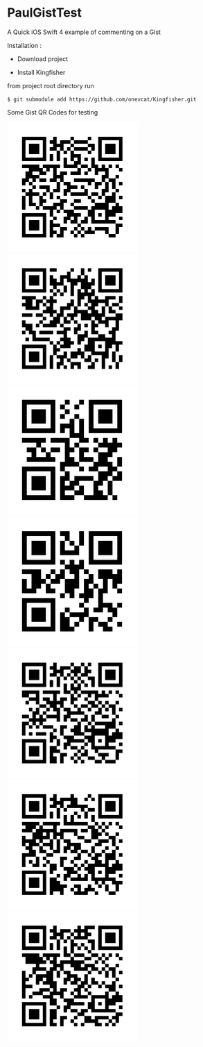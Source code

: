 # PaulGistTest

A Quick iOS Swift 4 example of commenting on a Gist

Installation :

- Download project

- Install Kingfisher

from project root directory run
```
$ git submodule add https://github.com/onevcat/Kingfisher.git
```

Some Gist QR Codes for testing

![alt text](https://github.com/PJDavis1970/PaulGistTest/blob/develop/qr7.png)
![alt text](https://github.com/PJDavis1970/PaulGistTest/blob/develop/qr6.png)
![alt text](https://github.com/PJDavis1970/PaulGistTest/blob/develop/qr5.png)
![alt text](https://github.com/PJDavis1970/PaulGistTest/blob/develop/qr4.png)
![alt text](https://github.com/PJDavis1970/PaulGistTest/blob/develop/qr3.png)
![alt text](https://github.com/PJDavis1970/PaulGistTest/blob/develop/qr2.png)
![alt text](https://github.com/PJDavis1970/PaulGistTest/blob/develop/qr1.png)

